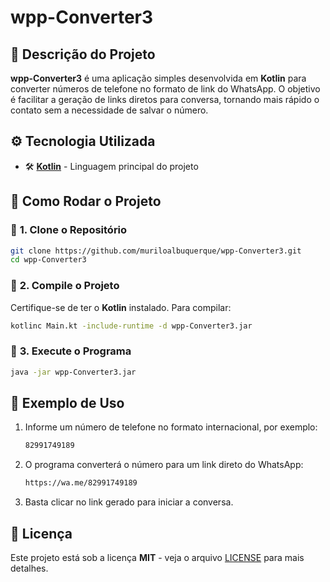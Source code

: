 # **wpp-Converter3**

## 📌 **Descrição do Projeto**
**wpp-Converter3** é uma aplicação simples desenvolvida em **Kotlin** para converter números de telefone no formato de link do WhatsApp. O objetivo é facilitar a geração de links diretos para conversa, tornando mais rápido o contato sem a necessidade de salvar o número.

## ⚙ **Tecnologia Utilizada**
- 🛠 **[Kotlin](https://kotlinlang.org/)** - Linguagem principal do projeto

## 🚀 **Como Rodar o Projeto**

### 🔹 **1. Clone o Repositório**
```bash
git clone https://github.com/muriloalbuquerque/wpp-Converter3.git
cd wpp-Converter3
```

### 🔹 **2. Compile o Projeto**
Certifique-se de ter o **Kotlin** instalado. Para compilar:
```bash
kotlinc Main.kt -include-runtime -d wpp-Converter3.jar
```

### 🔹 **3. Execute o Programa**
```bash
java -jar wpp-Converter3.jar
```

## 📝 **Exemplo de Uso**

1. Informe um número de telefone no formato internacional, por exemplo:
   ```bash
   82991749189
   ```
2. O programa converterá o número para um link direto do WhatsApp:
   ```bash
   https://wa.me/82991749189
   ```
3. Basta clicar no link gerado para iniciar a conversa.

## 📄 **Licença**
Este projeto está sob a licença **MIT** - veja o arquivo [LICENSE](LICENSE) para mais detalhes.


